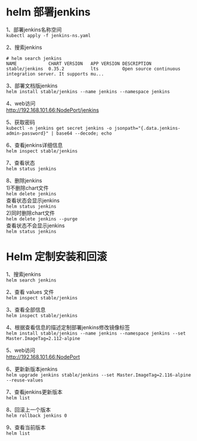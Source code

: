 helm 部署jenkins
=============
1、部署jenkins名称空间  
``` kubectl apply -f jenkins-ns.yaml ```  

2、搜索jenkins  
```
# helm search jenkins
NAME          	CHART VERSION	APP VERSION	DESCRIPTION                                                 
stable/jenkins	0.35.2       	lts        	Open source continuous integration server. It supports mu...
```  

3、部署文档版jenkins  
``` helm install stable/jenkins --name jenkins --namespace jenkins ```  

4、web访问  
 http://192.168.101.66:NodePort/jenkins  

5、获取密码  
``` kubectl -n jenkins get secret jenkins -o jsonpath="{.data.jenkins-admin-password}" | base64 --decode; echo ```

6、查看jenkins详细信息  
``` helm inspect stable/jenkins ```  

7、查看状态  
``` helm status jenkins ```  

8、删除jenkins  
1)不删除chart文件  
``` helm delete jenkins ```  
查看状态会显示jenkins  
``` helm status jenkins ```  
2)同时删除chart文件  
``` helm delete jenkins --purge ```  
查看状态不会显示jenkins  
``` helm status jenkins ```  

Helm 定制安装和回滚
============
1、搜索jenkins  
``` helm search jenkins ```

2、查看 values 文件  
``` helm inspect stable/jenkins ```  

3、查看全部信息  
``` helm inspect stable/jenkins ```  

4、根据查看信息的描述定制部署jenkins修改镜像标签  
``` helm install stable/jenkins --name jenkins --namespace jenkins --set Master.ImageTag=2.112-alpine ```  

5、web访问  
http://192.168.101.66:NodePort  

6、更新新版本jenkins  
``` helm upgrade jenkins stable/jenkins --set Master.ImageTag=2.116-alpine --reuse-values ```  

7、查看jenkins更新版本  
``` helm list ```  

8、回滚上一个版本  
``` helm rollback jenkins 0 ```  

9、查看当前版本  
``` helm list ```  
